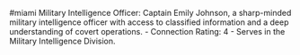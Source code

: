 #miami 
Military Intelligence Officer: Captain Emily Johnson, a sharp-minded military intelligence officer with access to classified information and a deep understanding of covert operations. - Connection Rating: 4 - Serves in the Military Intelligence Division.
